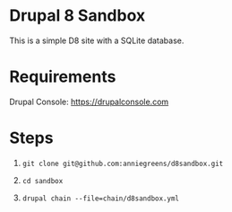 # Drupal 8 Sandbox

This is a simple D8 site with a SQLite database.

# Requirements

Drupal Console: https://drupalconsole.com

# Steps

1. `git clone git@github.com:anniegreens/d8sandbox.git`

2. `cd sandbox`

3. `drupal chain --file=chain/d8sandbox.yml`
